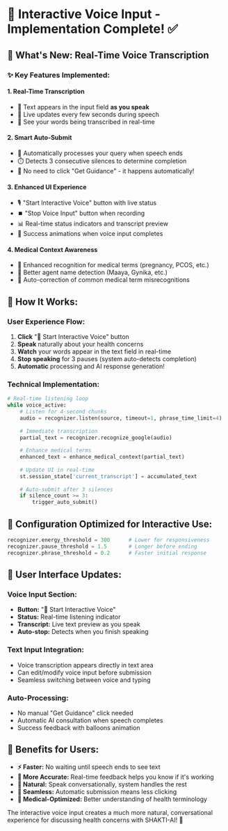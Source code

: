 # 🎤 Interactive Voice Input - Implementation Complete! ✅

## 🚀 What's New: Real-Time Voice Transcription

### ✨ **Key Features Implemented:**

#### 1. **Real-Time Transcription** 
- 📝 Text appears in the input field **as you speak**
- 🔄 Live updates every few seconds during speech
- 👀 See your words being transcribed in real-time

#### 2. **Smart Auto-Submit**
- 🎯 Automatically processes your query when speech ends
- ⏱️ Detects 3 consecutive silences to determine completion
- 🚀 No need to click "Get Guidance" - it happens automatically!

#### 3. **Enhanced UI Experience**
- 🎙️ "Start Interactive Voice" button with live status
- ⏹️ "Stop Voice Input" button when recording
- 📊 Real-time status indicators and transcript preview
- 🎉 Success animations when voice input completes

#### 4. **Medical Context Awareness**
- 🏥 Enhanced recognition for medical terms (pregnancy, PCOS, etc.)
- 🤖 Better agent name detection (Maaya, Gynika, etc.)
- 🔧 Auto-correction of common medical term misrecognitions

## 🎯 **How It Works:**

### **User Experience Flow:**
1. **Click** "🎤 Start Interactive Voice" button
2. **Speak** naturally about your health concerns
3. **Watch** your words appear in the text field in real-time
4. **Stop speaking** for 3 pauses (system auto-detects completion)
5. **Automatic** processing and AI response generation!

### **Technical Implementation:**

```python
# Real-time listening loop
while voice_active:
    # Listen for 4-second chunks
    audio = recognizer.listen(source, timeout=1, phrase_time_limit=4)
    
    # Immediate transcription
    partial_text = recognizer.recognize_google(audio)
    
    # Enhance medical terms
    enhanced_text = enhance_medical_context(partial_text)
    
    # Update UI in real-time
    st.session_state['current_transcript'] = accumulated_text
    
    # Auto-submit after 3 silences
    if silence_count >= 3:
        trigger_auto_submit()
```

## 🔧 **Configuration Optimized for Interactive Use:**

```python
recognizer.energy_threshold = 300      # Lower for responsiveness  
recognizer.pause_threshold = 1.5       # Longer before ending
recognizer.phrase_threshold = 0.2      # Faster initial response
```

## 📱 **User Interface Updates:**

### **Voice Input Section:**
- **Button:** "🎤 Start Interactive Voice" 
- **Status:** Real-time listening indicator
- **Transcript:** Live text preview as you speak
- **Auto-stop:** Detects when you finish speaking

### **Text Input Integration:**
- Voice transcription appears directly in text area
- Can edit/modify voice input before submission
- Seamless switching between voice and typing

### **Auto-Processing:**
- No manual "Get Guidance" click needed
- Automatic AI consultation when speech completes
- Success feedback with balloons animation

## 🎉 **Benefits for Users:**

- **⚡ Faster:** No waiting until speech ends to see text
- **🎯 More Accurate:** Real-time feedback helps you know if it's working
- **🤝 Natural:** Speak conversationally, system handles the rest
- **🔄 Seamless:** Automatic submission means less clicking
- **🏥 Medical-Optimized:** Better understanding of health terminology

The interactive voice input creates a much more natural, conversational experience for discussing health concerns with SHAKTI-AI! 🌟
